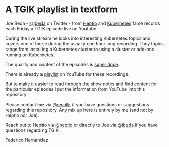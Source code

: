 # A TGIK playlist in textform

Joe Beda - [@jbeda](https://twitter.com/jbeda) on Twitter - from [Heptio](https://heptio.com) and [Kubernetes](https://kubernetes.io) fame records each Friday a TGIK episode live on Youtube.

During the live stream he looks into interesting Kubernetes topics and covers one of these during the usually one hour long recording. They topics range from installing a Kubernetes cluster to using a cluster or add-ons running on Kubernetes.

The quality and content of the episodes is [super dope](https://twitter.com/kelseyhightower/status/801102768232480769).

There is already a [playlist](https://www.youtube.com/playlist?list=PLvmPtYZtoXOENHJiAQc6HmV2jmuexKfrJ) on YouTube for these recordings.

But to make it easier to read through the show notes and find content for the particular episodes I put the information from YouTube into this repository.

Please contact me via [@recollir](https://twitter.com/recollir) if you have questions or suggestions regarding this repository. Any mix up here is entirely by me (and not by Heptio nor Joe).

Reach out to Heptio via [@heptio](https://twitter.com/heptio) or directly to Joe via [@jbeda](https://twitter.com/jbeda) if you have questions regarding TGIK.

Federico Hernandez
